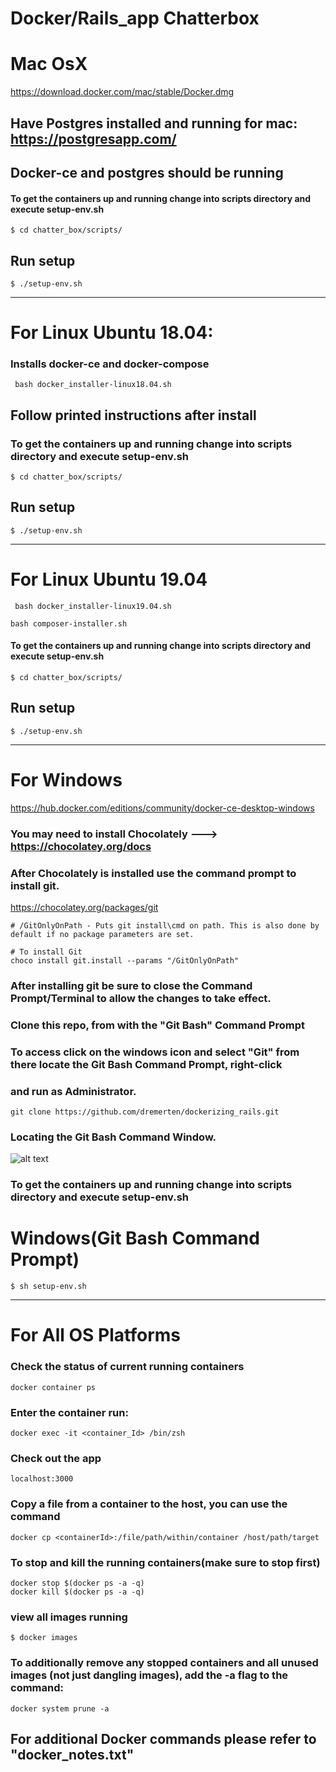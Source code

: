# Docker/Rails_app Chatterbox

 # Mac OsX
https://download.docker.com/mac/stable/Docker.dmg

## Have Postgres installed and running for mac: https://postgresapp.com/

## Docker-ce and postgres should be running

#### To get the containers up and running change into scripts directory and execute setup-env.sh
```$ cd chatter_box/scripts/```

## Run setup
```$ ./setup-env.sh```

***************************************************************************************************************************

# For Linux Ubuntu 18.04:  

### Installs docker-ce and docker-compose
``` bash docker_installer-linux18.04.sh```

## Follow printed instructions after install

### To get the containers up and running change into scripts directory and execute setup-env.sh

```$ cd chatter_box/scripts/```

## Run setup
```$ ./setup-env.sh```

***************************************************************************************************************************
# For Linux Ubuntu 19.04 

``` bash docker_installer-linux19.04.sh```

``` bash composer-installer.sh ```

#### To get the containers up and running change into scripts directory and execute setup-env.sh

```$ cd chatter_box/scripts/```

## Run setup
```$ ./setup-env.sh```

**************************************************************************************************************************

# For Windows
 https://hub.docker.com/editions/community/docker-ce-desktop-windows
 

### You may need to install Chocolately ---> https://chocolatey.org/docs

### After Chocolately is installed use the command prompt to install git.
https://chocolatey.org/packages/git

```# MUST RUN CMD AS ADMINISTRATOR
# /GitOnlyOnPath - Puts git install\cmd on path. This is also done by default if no package parameters are set.

# To install Git
choco install git.install --params "/GitOnlyOnPath"
```

### After installing git be sure to close the Command Prompt/Terminal to allow the changes to take effect.

 ### Clone this repo, from with the "Git Bash" Command Prompt
   ### To access click on the windows icon and select "Git" from there locate the Git Bash Command Prompt, right-click
   ### and run as Administrator.
```
git clone https://github.com/dremerten/dockerizing_rails.git
```

### Locating the Git Bash Command Window.
![alt text](https://i.stack.imgur.com/soecn.png)

### To get the containers up and running change into scripts directory and execute setup-env.sh

# Windows(Git Bash Command Prompt)
```$ sh setup-env.sh```

****************************************************************************************************************

# For All OS Platforms

### Check the status of current running containers
```
docker container ps
```
### Enter the container run:
```
docker exec -it <container_Id> /bin/zsh
```
### Check out the app
```localhost:3000```

### Copy a file from a container to the host, you can use the command
```
docker cp <containerId>:/file/path/within/container /host/path/target
```

### To stop and kill the running containers(make sure to stop first)
```
docker stop $(docker ps -a -q)
docker kill $(docker ps -a -q)
```

### view all images running
```
$ docker images
```

### To additionally remove any stopped containers and all unused images (not just dangling images), add the -a flag to the command:
```
docker system prune -a
```
## For additional Docker commands please refer to "docker_notes.txt"

